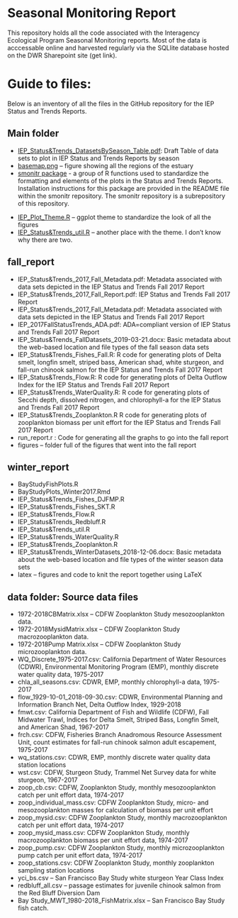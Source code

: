 # Seasonal Monitoring Report

This repository holds all the code associated with the Interagency Ecological Program Seasonal Monitoring reports. Most of the data is acccessable online and harvested regularly via the SQLlite database hosted on the DWR Sharepoint site (get link). 

# Guide to files:

Below is an inventory of all the files in the GitHub repository for the IEP Status and Trends Reports. 

## Main folder
*	[IEP_Status&Trends_DatasetsBySeason_Table.pdf](IEP_Status&Trends_DatasetsBySeason_Table.pdf): Draft Table of data sets to plot in IEP Status and Trends Reports by season
* [basemap.png](basemap.png) – figure showing all the regions of the estuary
* [smonitr package](https://github.com/InteragencyEcologicalProgram/smonitr) - a group of R functions used to standardize the formatting and elements of the plots in the Status and Trends Reports. Installation instructions for this package are provided in the README file within the smonitr repository. The smonitr repository is a subrepository of this repository.
- [IEP_Plot_Theme.R](IEP_Plot_Theme.R) – ggplot theme to standardize the look of all the figures
- [IEP_Status&Trends_util.R](IEP_Status&Trends_util.R) – another place with the theme. I don’t know why there are two.

## fall_report
*	IEP_Status&Trends_2017_Fall_Metadata.pdf: Metadata associated with data sets depicted in the IEP Status and Trends Fall 2017 Report
*	IEP_Status&Trends_2017_Fall_Report.pdf: IEP Status and Trends Fall 2017 Report
*	IEP_Status&Trends_2017_Fall_Metadata.pdf: Metadata associated with data sets depicted in the IEP Status and Trends Fall 2017 Report
*	IEP_2017FallStatusTrends_ADA.pdf: ADA=compliant version of IEP Status and Trends Fall 2017 Report
*	IEP_Status&Trends_FallDatasets_2019-03-21.docx: Basic metadata about the web-based location and file types of the fall season data sets
*	IEP_Status&Trends_Fishes_Fall.R: R code for generating plots of Delta smelt, longfin smelt, striped bass, American shad, white sturgeon, and fall-run chinook salmon for the IEP Status and Trends Fall 2017 Report
*	IEP_Status&Trends_Flow.R: R code for generating plots of Delta Outflow Index for the IEP Status and Trends Fall 2017 Report
*	IEP_Status&Trends_WaterQuality.R: R code for generating plots of Secchi depth, dissolved nitrogen, and chlorophyll-a for the IEP Status and Trends Fall 2017 Report
*	IEP_Status&Trends_Zooplankton.R R code for generating plots of zooplankton biomass per unit effort for the IEP Status and Trends Fall 2017 Report
*	run_report.r : Code for generating all the graphs to go into the fall report
*	figures – folder full of the figures that went into the fall report

## winter_report
*	BayStudyFishPlots.R
*	BayStudyPlots_Winter2017.Rmd
*	IEP_Status&Trends_Fishes_DJFMP.R
*	IEP_Status&Trends_Fishes_SKT.R
*	IEP_Status&Trends_Flow.R
*	IEP_Status&Trends_Redbluff.R
*	IEP_Status&Trends_util.R
*	IEP_Status&Trends_WaterQuality.R
*	IEP_Status&Trends_Zooplankton.R
*	IEP_Status&Trends_WinterDatasets_2018-12-06.docx: Basic metadata about the web-based location and file types of the winter season data sets
*	latex – figures and code to knit the report together using LaTeX


## data folder: Source data files
*	1972-2018CBMatrix.xlsx – CDFW Zooplankton Study mesozooplankton data.
*	1972-2018MysidMatrix.xlsx – CDFW Zooplankton Study macrozooplankton data.
*	1972-2018Pump Matrix.xlsx – CDFW Zooplankton Study microzooplankton data.
*	WQ_Discrete_1975-2017.csv: California Department of Water Resources (CDWR), Environmental Monitoring Program (EMP), monthly discrete water quality data, 1975-2017
*	chla_all_seasons.csv: CDWR, EMP, monthly chlorophyll-a data, 1975-2017
*	flow_1929-10-01_2018-09-30.csv: CDWR, Environmental Planning and Information Branch Net, Delta Outflow Index, 1929-2018
*	fmwt.csv: California Department of Fish and Wildlife (CDFW), Fall Midwater Trawl, Indices for Delta Smelt, Striped Bass, Longfin Smelt, and American Shad, 1967-2017
*	frch.csv: CDFW, Fisheries Branch Anadromous Resource Assessment Unit, count estimates for fall-run chinook salmon adult escapement, 1975-2017
*	wq_stations.csv: CDWR, EMP, monthly discrete water quality data station locations
*	wst.csv: CDFW, Sturgeon Study, Trammel Net Survey data for white sturgeon, 1967-2017
*	zoop_cb.csv: CDFW, Zooplankton Study, monthly mesozooplankton catch per unit effort data, 1974-2017
*	zoop_individual_mass.csv: CDFW Zooplankton Study, micro- and mesozooplankton masses for calculation of biomass per unit effort 
*	zoop_mysid.csv: CDFW Zooplankton Study, monthly macrozooplankton catch per unit effort data, 1974-2017
*	zoop_mysid_mass.csv: CDFW Zooplankton Study, monthly macrozooplankton biomass per unit effort data, 1974-2017
*	zoop_pump.csv: CDFW Zooplankton Study, monthly microzooplankton pump catch per unit effort data, 1974-2017
*	zoop_stations.csv: CDFW Zooplankton Study, monthly zooplankton sampling station locations
*	yci_bs.csv – San Francisco Bay Study white sturgeon Year Class Index
*	redbluff_all.csv – passage estimates for juvenile chinook salmon from the Red Bluff Diversion Dam
*	Bay Study_MWT_1980-2018_FishMatrix.xlsx – San Francisco Bay Study fish catch.
